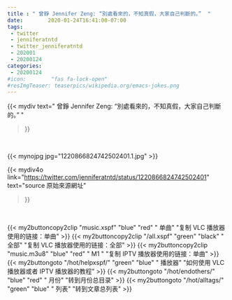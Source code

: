 ```yaml
---
title : " 曾錚 Jennifer Zeng: “別處看來的，不知真假，大家自己判斷的。”  "
date:        2020-01-24T16:41:00-07:00
tags:
 - twitter
 - jenniferatntd
 - twitter_jenniferatntd
 - 202001
 - 20200124
categories:
 - 20200124
#icon:        "fas fa-lock-open"
#resImgTeaser: teaserpics/wikipedia.org/emacs-jokes.png
---
```


{{< mydiv text=" 曾錚 Jennifer Zeng: “別處看來的，不知真假，大家自己判斷的。”  "
>}}
<br>


 {{< mynojpg jpg="1220866824742502401.1.jpg" >}}<br> 



{{< mydiv4o link="https://twitter.com/jenniferatntd/status/1220866824742502401"
text="source 原始來源網址"
>}}


<br>




{{< my2buttoncopy2clip "music.xspf"        "blue"   "red"    " 单曲"  "复制 VLC 播放器使用的链接：单曲" >}} {{< my2buttoncopy2clip "/all.xspf"         "green"  "black"  " 全部"  "复制 VLC 播放器使用的链接：全部" >}} {{< my2buttoncopy2clip "music.m3u8"        "blue"   "red"    " M1 "    "复制 IPTV 播放器使用的链接：单曲" >}} {{< my2buttongoto      "/hot/helpxspf/"    "green"  "blue"   " 播放器" "如何使用 VLC 播放器或者 IPTV 播放器的教程" >}} {{< my2buttongoto      "/hot/endothers/"   "blue"   "red"    " 月份"   "转到月份总目录" >}} {{< my2buttongoto      "/hot/alltags/"     "green"  "blue"   " 列表"   "转到文章总列表" >}} 
